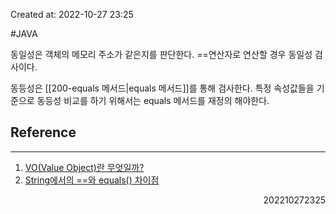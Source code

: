 Created at: 2022-10-27 23:25

#JAVA 

동일성은 객체의 메모리 주소가 같은지를 판단한다.
\=\=연산자로 연산할 경우 동일성 검사이다.

동등성은 [[200-equals 메서드|equals 메서드]]를 통해 검사한다.
특정 속성값들을 기준으로 동등성 비교를 하기 위해서는 equals 메서드를 재정의 해야한다.

## Reference
---
1. [VO(Value Object)란 무엇일까?](https://tecoble.techcourse.co.kr/post/2020-06-11-value-object/)
2. [String에서의 \=\=와 equals() 차이점](https://go-coding.tistory.com/35)
<div style="text-align: right"> 202210272325 </div>